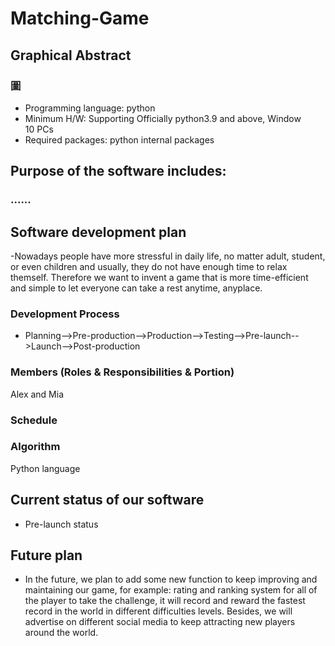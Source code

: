 # Matching-Game
## Graphical Abstract
### 圖

- Programming language: python
- Minimum H/W: Supporting Officially python3.9 and above, Window 10 PCs
- Required packages: python internal packages

## Purpose of the software includes:
### ......

## Software development plan
-Nowadays people have more stressful in daily life, no matter adult, student, or even children and usually, they do not have enough time to relax themself. Therefore we want to invent a game that is more time-efficient and simple to let everyone can take a rest anytime, anyplace. 
### Development Process
- Planning-->Pre-production-->Production-->Testing-->Pre-launch-->Launch-->Post-production
### Members (Roles & Responsibilities & Portion)
Alex and Mia

### Schedule

### Algorithm
Python language
## Current status of our software
- Pre-launch status
## Future plan
- In the future, we plan to add some new function to keep improving and maintaining our game, for example: rating and ranking system for all of the player to take the challenge, it will record and reward the fastest record in the world in different difficulties levels. Besides, we will advertise on different social media to keep attracting new players around the world. 
